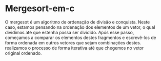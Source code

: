 # Mergesort-em-c

O mergesot é um algoritmo de ordenação de divisão e conquista. Neste caso, estamos pensando na ordenação dos elementos de um vetor, o qual dividimos até que estenha possa ser dividido. Após esse passo, começamos a comparar os elementos destes fragmentos e escrevê-los de forma ordenada em outros vetores que sejam combinações destes. realizamos o processo de forma iterativa até que chegemos no vetor original ordenado.
